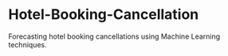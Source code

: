 # Hotel-Booking-Cancellation
Forecasting hotel booking cancellations using Machine Learning techniques.
